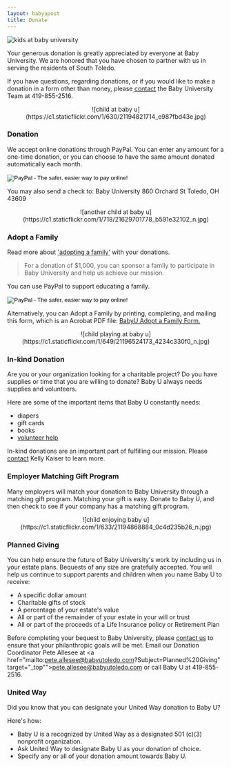 ```yaml
---
layout: babyupost
title: Donate
---
```


![kids at baby university](https://c2.staticflickr.com/6/5720/21195003924_8dd42bcd5a_c.jpg)

Your generous donation is greatly appreciated by everyone at Baby University. We are honored that you have chosen to partner with us in serving the residents of South Toledo.

If you have questions, regarding donations, or if you would like to make a donation in a form other than money, please [contact](/contact) the Baby University Team at 419-855-2516.


<center>![child at baby u](https://c1.staticflickr.com/1/630/21194821714_e987fbd43e.jpg)</center>


### Donation

We accept online donations through PayPal. You can enter any amount for a one-time donation, or you can choose to have the same amount donated automatically each month.

<form action="https://www.paypal.com/cgi-bin/webscr" method="post" target="_top">
<input type="hidden" class="paypal" name="cmd" value="_s-xclick">
<input type="hidden" class="paypal" name="hosted_button_id" value="6GMAA4VYCAJC4">
<input type="image" class="paypal" src="http://babyutoledo.com/images/paypal-donate-button.jpg" border="0" name="submit" alt="PayPal - The safer, easier way to pay online!">
<img alt="" border="0" src="https://www.paypalobjects.com/en_US/i/scr/pixel.gif" width="0" height="0">
</form>


You may also send a check to: 
 Baby University
 860 Orchard St
 Toledo, OH 43609

<center>![another child at baby u](https://c1.staticflickr.com/1/718/21629701778_b591e32102_n.jpg)</center>


### Adopt a Family

Read more about ['adopting a family'](/adopt-a-family) with your donations.

> For a donation of $1,000, you can sponsor a family to participate in Baby University and help us achieve our mission.

You can use PayPal to support educating a family.

<form action="https://www.paypal.com/cgi-bin/webscr" method="post" target="_top">
<input type="hidden" name="cmd" value="_s-xclick">
<input type="hidden" name="hosted_button_id" value="MHFPBWJ65J6S8">
<input class="paypal" type="image" src="https://www.paypalobjects.com/en_US/i/btn/btn_donateCC_LG.gif" border="0" name="submit" alt="PayPal - The safer, easier way to pay online!">
<img alt="" border="0" src="https://www.paypalobjects.com/en_US/i/scr/pixel.gif" width="1" height="1">
</form>

Alternatively, you can Adopt a Family by printing, completing, and mailing this form, which is an Acrobat PDF file: [BabyU Adopt a Family Form.](http://babyutoledo.com/docs/BabyU-Adopt-A-Family.pdf)


<center>![child playing at baby u](https://c1.staticflickr.com/1/649/21196524173_4234c330f0_n.jpg)</center>



### In-kind Donation

Are you or your organization looking for a charitable project? Do you have supplies or time that you are willing to donate? Baby U always needs supplies and volunteers. 

Here are some of the important items that Baby U constantly needs:

* diapers
* gift cards
* books
* [volunteer help](/volunteer)

In-kind donations are an important part of fulfilling our mission. Please [contact](/contact) Kelly Kaiser to learn more.




### Employer Matching Gift Program

Many employers will match your donation to Baby University through a matching gift program. Matching your gift is easy. Donate to Baby U, and then check to see if your company has a matching gift program.


<center>![child enjoying baby u](https://c1.staticflickr.com/1/633/21194868884_0c4d235b26_n.jpg)</center>


### Planned Giving

You can help ensure the future of Baby University's  work by including us in your estate plans. Bequests of any size are gratefully accepted. You will help us continue to support parents and children when you name Baby U to receive:  

*  A specific dollar amount
*  Charitable gifts of stock
*  A percentage of your estate's value
*  All or part of the remainder of your estate in your will or trust
*  All or part of the proceeds of a Life Insurance policy or Retirement Plan 

Before completing your bequest to Baby University, please [contact us](/contact) to ensure that your philanthropic goals will be met. Email our Donation Coordinator Pete Allesee at <a href="mailto:pete.allesee@babyutoledo.com?Subject=Planned%20Giving" target="_top"">pete.allesee@babyutoledo.com</a> or call Baby U at 419-855-2516.



### United Way


Did you know that you can designate your United Way donation to Baby U?

Here's how:

* Baby U is a recognized by United Way as a designated 501 (c)(3) nonprofit organization.
* Ask United Way to designate Baby U as your donation of choice.
* Specify any or all of your donation amount towards Baby U.


